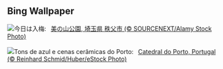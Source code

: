 ## Bing Wallpaper
![](https://www.bing.com/th?id=OHR.Ajisai2023_JA-JP0262225341_UHD.jpg&w=1000)今日は入梅:&nbsp;&ensp;[美の山公園, 埼玉県 秩父市 (© SOURCENEXT/Alamy Stock Photo)](https://www.bing.com/th?id=OHR.Ajisai2023_JA-JP0262225341_UHD.jpg)
<br><br/>
![](https://www.bing.com/th?id=OHR.PortugalDay_PT-BR8034817895_UHD.jpg&w=1000)Tons de azul e cenas cerâmicas do Porto:&nbsp;&ensp;[Catedral do Porto, Portugal (© Reinhard Schmid/Huber/eStock Photo)](https://www.bing.com/th?id=OHR.PortugalDay_PT-BR8034817895_UHD.jpg)
<br><br/>
